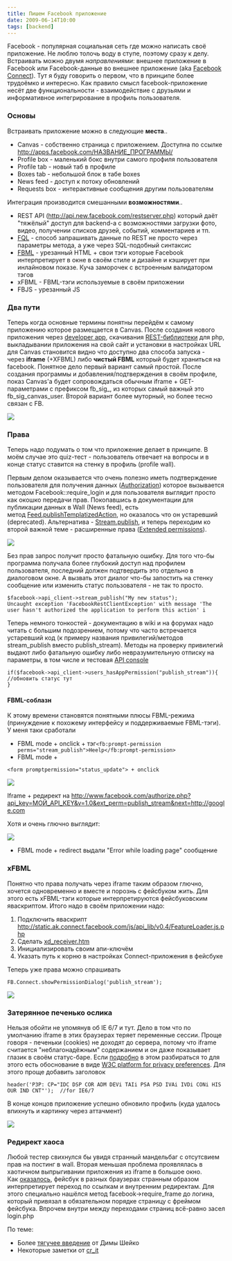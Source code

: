 ```yaml
---
title: Пишем Facebook приложение
date: 2009-06-14T10:00
tags: [backend]
---
```


Facebook - популярная социальная сеть где можно написать своё приложение. Не люблю толочь воду в ступе, поэтому сразу к делу. Встраивать можно двумя _направлениями_: внешнее приложение в Facebook или Facebook-данные во внешнее приложение (aka [Facebook Connect](http://wiki.developers.facebook.com/index.php/Anatomy_of_a_Facebook_Connect_Site)). Тут я буду говорить о первом, что в принципе более трудоёмко и интересно. Как правило смысл facebook-приложение несёт две функциональности - взаимодействие с друзьями и информативное интегрирование в профиль пользователя.

### Основы  

Встраивать приложение можно в следующие **места**..

- Canvas - собственно страница с приложением. Доступна по ссылке http://apps.facebook.com/НАЗВАНИЕ_ПРОГРАММЫ/
- Profile box - маленький бокс внутри самого профиля пользователя
- Profile tab - новый таб в профиле
- Boxes tab - небольшой блок в табе boxes
- News feed - доступ к потоку обновлений
- Requests box - интерактивные сообщения другим пользователям

Интеграция производится смешанными **возможностями**..

- REST API (http://api.new.facebook.com/restserver.php) который даёт "тяжёлый" доступ для backend-а с возможностями загрузки фото, видео, получении списков друзей, событий, комментариев и тп.
- [FQL](http://wiki.developers.facebook.com/index.php/FQL) - способ запрашивать данные по REST не просто через параметры метода, а уже через SQL-подобный синтаксис
- [FBML](http://wiki.developers.facebook.com/index.php/FBML) - урезанный HTML + свои тэги которые Facebook интерпретирует в окне в своём стиле и дизайне и кэширует при инлайновом показе. Куча заморочек с встроенным валидатором тэгов
- xFBML - FBML-тэги используемые в своём приложении
- FBJS - урезанный JS

### Два пути  

Теперь когда основные термины понятны перейдём к самому приложению которое размещается в Canvas. После создания нового приложения через [developer app](http://www.facebook.com/developers/), скачивания [REST-библиотеки](http://svn.facebook.com/svnroot/platform/clients/packages/facebook-platform.tar.gz) для php, выкладывании приложения на свой сайт и установки в настройках URL для Canvas становится видно что доступно два способа запуска - через **iframe** (+XFBML) либо **чистый FBML** который будет храниться на facebook. Понятное дело первый вариант самый простой. После создания программы и добавления/подтверждения в своём профиле, показ Canvas'а будет сопровождаться обычным iframe + GET-параметрами с префиксом fb_sig_, из которых самый важный это fb_sig_canvas_user. Второй вариант более муторный, но более тесно связан с FB.

![](img/Pasted%20image%2020241019195732.png)

### Права  

Теперь надо подумать о том что приложение делает в принципе. В моём случае это quiz-тест - пользователь отвечает на вопросы и в конце статус ставится на стенку в профиль (profile wall).

Первым делом оказывается что очень полезно иметь подтверждение пользователя для получения данных ([Authorization](http://wiki.developers.facebook.com/index.php/Authorizing_Applications)) которое вызывается методом Facebook::require_login и для пользователя выглядит просто как окошко передачи прав. Покопавшись в документации для публикации данных в Wall (News feed), есть метод [Feed.publishTemplatizedAction](http://wiki.developers.facebook.com/index.php/Feed.publishTemplatizedAction), но оказалось что он устаревший (deprecated). Альтернатива - [Stream.publish](http://wiki.developers.facebook.com/index.php/Stream.publish), и теперь переходим ко второй важной теме - расширенные права ([Extended permissions](http://wiki.developers.facebook.com/index.php/Extended_permissions)).

![](img/Pasted%20image%2020241019195746.png)

Без прав запрос получит просто фатальную ошибку. Для того что-бы программа получала более глубокий доступ над профилем пользователя, последний должен подтвердить это отдельно в диалоговом окне. А вызвать этот диалог что-бы запостить на стенку сообщение или изменить статус пользователя - не так то просто.

```
$facebook->api_client->stream_publish("My new status");
Uncaught exception 'FacebookRestClientException' with message 'The user hasn't authorized the application to perform this action' i
```

Теперь немного тонкостей - документацию в wiki и на форумах надо читать с большим подозрением, потому что часто встречается устаревший код (к примеру названия привилегий/методов stream_publish вместо publish_stream). Методы на проверку привилегий выдают либо фатальную ошибку либо невразумительную отписку на параметры, в том числе и тестовая [API console](http://developers.facebook.com/tools.php?api)

```
if($facebook->api_client->users_hasAppPermission("publish_stream")){
//обновить статус тут
}
```

#### FBML-соблазн  

К этому времени становятся понятными плюсы FBML-режима (принуждение к похожему интерфейсу и поддерживаемые FBML-тэги). У меня таки сработали

- FBML mode + onclick + тэг`<fb:prompt-permission perms="stream_publish">Heelp</fb:prompt-permission>`
- FBML mode + 
```
<form promptpermission="status_update"> + onclick
```

![](img/Pasted%20image%2020241019195805.png)

Iframe + редирект на http://www.facebook.com/authorize.php?api_key=МОЙ_API_KEY&v=1.0&ext_perm=publish_stream&next=http://google.com  
  
Хотя и очень глючно выглядит:

![](img/Pasted%20image%2020241019195819.png)

- FBML mode + redirect выдали "Error while loading page" сообщение

### xFBML

Понятно что права получать через iframe таким образом глючно, хочется одновременно и вместе и порознь с фейсбуком жить. Для этого есть xFBML-тэги которые интерпретируются фейсбуковским яваскриптом. Итого надо в своём приложении надо:

1. Подключить яваскрипт http://static.ak.connect.facebook.com/js/api_lib/v0.4/FeatureLoader.js.php
2. Сделать [xd_receiver.htm](http://wiki.developers.facebook.com/index.php/XFBML)
3. Инициализировать своим апи-ключём
4. Указать путь к корню в настройках Connect-приложения в фейсбуке

Теперь уже права можно спрашивать

```
FB.Connect.showPermissionDialog('publish_stream');
```
![](img/Pasted%20image%2020241019195840.png)
### Затерянное печенько ослика  

Нельзя обойти не упомянув об IE 6/7 и тут. Дело в том что по умолчанию iframe в этих браузерах теряет переменные сессии. Проще говоря - печеньки (cookies) не доходят до сервера, потому что iframe считается "неблагонадёжным" содержанием и он даже показывает глазик в своём статус-баре. Если [подробно](http://stackoverflow.com/questions/389456/cookie-blocked-not-saved-in-iframe-in-internet-explorer) в этом разбираться то для этого есть обоснование в виде [W3C platform for privacy preferences](http://www.w3.org/TR/P3P/#guiding_principles). Для этого проще добавить заголовок

```
header('P3P: CP="IDC DSP COR ADM DEVi TAIi PSA PSD IVAi IVDi CONi HIS OUR IND CNT"');  //for IE6/7
```

В конце концов приложение успешно обновило профиль (куда удалось впихнуть и картинку через аттачмент)

![](img/Pasted%20image%2020241019195852.png)

### Редирект хаоса

Любой тестер свихнулся бы увидя странный мандельбаг с отсутсвием прав на постинг в wall. Вторая меньшая проблема проявлялась в хаотичном выпрыгивании приложения из iframe в большое окно. Как [оказалось](http://stackoverflow.com/questions/595059/facebook-app-iframe-worries-url-problem), фейсбук в разных браузерах странным образом интерпретирует переход по ссылкам и внутренним редиректам. Для этого специально нашёлся метод facebook->require_frame до логина, который привязал в обязательном порядке страницу с фреймом фейсбука. Впрочем внутри между переходами страниц всё-равно засел login.php

По теме:

- Более [тягучее введение](http://blog.cmsdevelopment.com/0000414/) от Димы Шейко
- Некоторые заметки от [cr_it](http://cr-it.livejournal.com/6764.html)